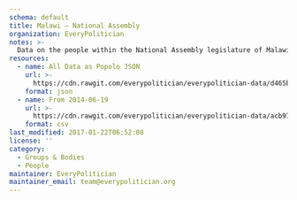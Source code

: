 ```yaml
---
schema: default
title: Malawi — National Assembly
organization: EveryPolitician
notes: >-
  Data on the people within the National Assembly legislature of Malawi.
resources:
  - name: All Data as Popolo JSON
    url: >-
      https://cdn.rawgit.com/everypolitician/everypolitician-data/d465b16d4c7255b518882bba6d7d5e368b27331f/data/Malawi/Assembly/ep-popolo-v1.0.json
    format: json
  - name: From 2014-06-19
    url: >-
      https://cdn.rawgit.com/everypolitician/everypolitician-data/acb977a472973ee1e98caf64b10a630ebbcde6cb/data/Malawi/Assembly/term-2014.csv
    format: csv
last_modified: 2017-01-22T06:52:08
license: ''
category:
  - Groups & Bodies
  - People
maintainer: EveryPolitician
maintainer_email: team@everypolitician.org
---
```


